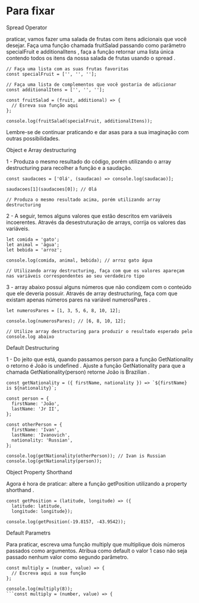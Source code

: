 # Para fixar 

Spread Operator

praticar, vamos fazer uma salada de frutas com itens adicionais que você desejar. Faça uma função chamada fruitSalad passando como parâmetro specialFruit e additionalItens , faça a função retornar uma lista única contendo todos os itens da nossa salada de frutas usando o spread .
```
// Faça uma lista com as suas frutas favoritas
const specialFruit = ['', '', ''];

// Faça uma lista de complementos que você gostaria de adicionar
const additionalItens = ['', '', ''];

const fruitSalad = (fruit, additional) => {
  // Esreva sua função aqui
};

console.log(fruitSalad(specialFruit, additionalItens));
```
Lembre-se de continuar praticando e dar asas para a sua imaginação com outras possibilidades.


Object e Array destructuring 

1 - Produza o mesmo resultado do código, porém utilizando o array destructuring para recolher a função e a saudação.
```
const saudacoes = ['Olá', (saudacao) => console.log(saudacao)];

saudacoes[1](saudacoes[0]); // Olá

// Produza o mesmo resultado acima, porém utilizando array destructuring
```
2 - A seguir, temos alguns valores que estão descritos em variáveis incoerentes. Através da desestruturação de arrays, corrija os valores das variáveis.
```
let comida = 'gato';
let animal = 'água';
let bebida = 'arroz';

console.log(comida, animal, bebida); // arroz gato água

// Utilizando array destructuring, faça com que os valores apareçam nas variáveis correspondentes ao seu verdadeiro tipo
```
3 - array abaixo possui alguns números que não condizem com o conteúdo que ele deveria possuir. Através de array destructuring, faça com que existam apenas números pares na variável numerosPares .
```
let numerosPares = [1, 3, 5, 6, 8, 10, 12];

console.log(numerosPares); // [6, 8, 10, 12];

// Utilize array destructuring para produzir o resultado esperado pelo console.log abaixo
```
Default Destructuring 

1 - Do jeito que está, quando passamos person para a função GetNationality o retorno é João is undefined . Ajuste a função GetNationality para que a chamada GetNationality(person) retorne João is Brazilian .
```
const getNationality = ({ firstName, nationality }) => `${firstName} is ${nationality}`;

const person = {
  firstName: 'João',
  lastName: 'Jr II',
};

const otherPerson = {
  firstName: 'Ivan',
  lastName: 'Ivanovich',
  nationality: 'Russian',
};

console.log(getNationality(otherPerson)); // Ivan is Russian
console.log(getNationality(person));
```
Object Property Shorthand

Agora é hora de praticar: altere a função getPosition utilizando a property shorthand .
```
const getPosition = (latitude, longitude) => ({
  latitude: latitude,
  longitude: longitude});

console.log(getPosition(-19.8157, -43.9542));
```
Default Parametrs 

Para praticar, escreva uma função multiply que multiplique dois números passados como argumentos. Atribua como default o valor 1 caso não seja passado nenhum valor como segundo parâmetro.
```
const multiply = (number, value) => {
  // Escreva aqui a sua função
};

console.log(multiply(8));
```const multiply = (number, value) => {